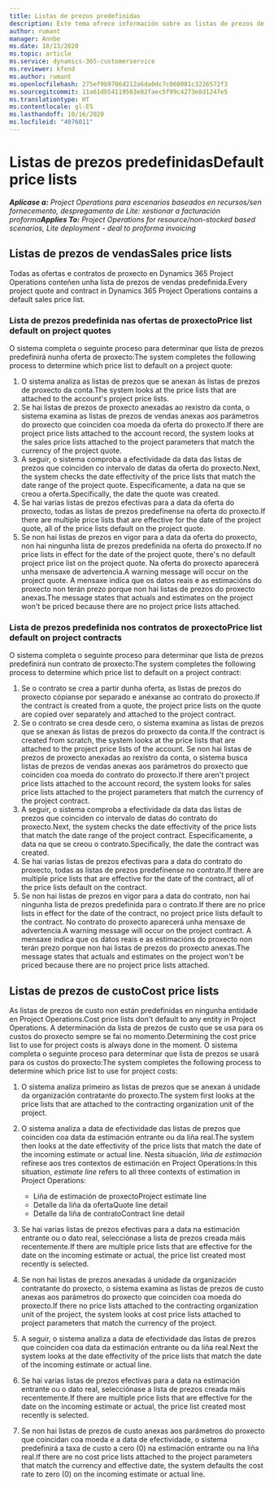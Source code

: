 ```yaml
---
title: Listas de prezos predefinidas
description: Este tema ofrece información sobre as listas de prezos de custo de vendas predefinidas en Project Operations.
author: rumant
manager: Annbe
ms.date: 10/13/2020
ms.topic: article
ms.service: dynamics-365-customerservice
ms.reviewer: kfend
ms.author: rumant
ms.openlocfilehash: 275ef9b9706d212a6da0dc7c060081c3226572f3
ms.sourcegitcommit: 11a61db54119503e82faec5f99c4273e8d1247e5
ms.translationtype: HT
ms.contentlocale: gl-ES
ms.lasthandoff: 10/16/2020
ms.locfileid: "4076011"
---
```

# <a name="default-price-lists"></a><span data-ttu-id="59d04-103">Listas de prezos predefinidas</span><span class="sxs-lookup"><span data-stu-id="59d04-103">Default price lists</span></span>

<span data-ttu-id="59d04-104">_**Aplícase a:** Project Operations para escenarios baseados en recursos/sen fornecemento, despregamento de Lite: xestionar a facturación proforma_</span><span class="sxs-lookup"><span data-stu-id="59d04-104">_**Applies To:** Project Operations for resource/non-stocked based scenarios, Lite deployment - deal to proforma invoicing_</span></span>

## <a name="sales-price-lists"></a><span data-ttu-id="59d04-105">Listas de prezos de vendas</span><span class="sxs-lookup"><span data-stu-id="59d04-105">Sales price lists</span></span>

<span data-ttu-id="59d04-106">Todas as ofertas e contratos de proxecto en Dynamics 365 Project Operations conteñen unha lista de prezos de vendas predefinida.</span><span class="sxs-lookup"><span data-stu-id="59d04-106">Every project quote and contract in Dynamics 365 Project Operations contains a default sales price list.</span></span> 

### <a name="price-list-default-on-project-quotes"></a><span data-ttu-id="59d04-107">Lista de prezos predefinida nas ofertas de proxecto</span><span class="sxs-lookup"><span data-stu-id="59d04-107">Price list default on project quotes</span></span>
<span data-ttu-id="59d04-108">O sistema completa o seguinte proceso para determinar que lista de prezos predefinirá nunha oferta de proxecto:</span><span class="sxs-lookup"><span data-stu-id="59d04-108">The system completes the following process to determine which price list to default on a project quote:</span></span>

1. <span data-ttu-id="59d04-109">O sistema analiza as listas de prezos que se anexan ás listas de prezos de proxecto da conta.</span><span class="sxs-lookup"><span data-stu-id="59d04-109">The system looks at the price lists that are attached to the account's project price lists.</span></span> 
2. <span data-ttu-id="59d04-110">Se hai listas de prezos de proxecto anexadas ao rexistro da conta, o sistema examina as listas de prezos de vendas anexas aos parámetros do proxecto que coinciden coa moeda da oferta do proxecto.</span><span class="sxs-lookup"><span data-stu-id="59d04-110">If there are project price lists attached to the account record, the system looks at the sales price lists attached to the project parameters that match the currency of the project quote.</span></span>
3. <span data-ttu-id="59d04-111">A seguir, o sistema comproba a efectividade da data das listas de prezos que coinciden co intervalo de datas da oferta do proxecto.</span><span class="sxs-lookup"><span data-stu-id="59d04-111">Next, the system checks the date effectivity of the price lists that match the date range of the project quote.</span></span> <span data-ttu-id="59d04-112">Especificamente, a data na que se creou a oferta.</span><span class="sxs-lookup"><span data-stu-id="59d04-112">Specifically, the date the quote was created.</span></span>
4. <span data-ttu-id="59d04-113">Se hai varias listas de prezos efectivas para a data da oferta do proxecto, todas as listas de prezos predefínense na oferta do proxecto.</span><span class="sxs-lookup"><span data-stu-id="59d04-113">If there are multiple price lists that are effective for the date of the project quote, all of the price lists default on the project quote.</span></span>
5. <span data-ttu-id="59d04-114">Se non hai listas de prezos en vigor para a data da oferta do proxecto, non hai ningunha lista de prezos predefinida na oferta do proxecto.</span><span class="sxs-lookup"><span data-stu-id="59d04-114">If no price lists in effect for the date of the project quote, there's no default project price list on the project quote.</span></span> <span data-ttu-id="59d04-115">Na oferta do proxecto aparecerá unha mensaxe de advertencia.</span><span class="sxs-lookup"><span data-stu-id="59d04-115">A warning message will occur on the project quote.</span></span> <span data-ttu-id="59d04-116">A mensaxe indica que os datos reais e as estimacións do proxecto non terán prezo porque non hai listas de prezos do proxecto anexas.</span><span class="sxs-lookup"><span data-stu-id="59d04-116">The message states that actuals and estimates on the project won't be priced because there are no project price lists attached.</span></span>

### <a name="price-list-default-on-project-contracts"></a><span data-ttu-id="59d04-117">Lista de prezos predefinida nos contratos de proxecto</span><span class="sxs-lookup"><span data-stu-id="59d04-117">Price list default on project contracts</span></span> 
<span data-ttu-id="59d04-118">O sistema completa o seguinte proceso para determinar que lista de prezos predefinirá nun contrato de proxecto:</span><span class="sxs-lookup"><span data-stu-id="59d04-118">The system completes the following process to determine which price list to default on a project contract:</span></span>

1. <span data-ttu-id="59d04-119">Se o contrato se crea a partir dunha oferta, as listas de prezos do proxecto cópianse por separado e anéxanse ao contrato do proxecto.</span><span class="sxs-lookup"><span data-stu-id="59d04-119">If the contract is created from a quote, the project price lists on the quote are copied over separately and attached to the project contract.</span></span>
2. <span data-ttu-id="59d04-120">Se o contrato se crea desde cero, o sistema examina as listas de prezos que se anexan ás listas de prezos do proxecto da conta.</span><span class="sxs-lookup"><span data-stu-id="59d04-120">If the contract is created from scratch, the system looks at the price lists that are attached to the project price lists of the account.</span></span> <span data-ttu-id="59d04-121">Se non hai listas de prezos de proxecto anexadas ao rexistro da conta, o sistema busca listas de prezos de vendas anexas aos parámetros do proxecto que coinciden coa moeda do contrato do proxecto.</span><span class="sxs-lookup"><span data-stu-id="59d04-121">If there aren't project price lists attached to the account record, the system looks for sales price lists attached to the project parameters that match the currency of the project contract.</span></span>
4. <span data-ttu-id="59d04-122">A seguir, o sistema comproba a efectividade da data das listas de prezos que coinciden co intervalo de datas do contrato do proxecto.</span><span class="sxs-lookup"><span data-stu-id="59d04-122">Next, the system checks the date effectivity of the price lists that match the date range of the project contract.</span></span> <span data-ttu-id="59d04-123">Especificamente, a data na que se creou o contrato.</span><span class="sxs-lookup"><span data-stu-id="59d04-123">Specifically, the date the contract was created.</span></span>
5. <span data-ttu-id="59d04-124">Se hai varias listas de prezos efectivas para a data do contrato do proxecto, todas as listas de prezos predefínense no contrato.</span><span class="sxs-lookup"><span data-stu-id="59d04-124">If there are multiple price lists that are effective for the date of the contract, all of the price lists default on the contract.</span></span>
6. <span data-ttu-id="59d04-125">Se non hai listas de prezos en vigor para a data do contrato, non hai ningunha lista de prezos predefinida para o contrato.</span><span class="sxs-lookup"><span data-stu-id="59d04-125">If there are no price lists in effect for the date of the contract, no project price lists default to the contract.</span></span> <span data-ttu-id="59d04-126">No contrato do proxecto aparecerá unha mensaxe de advertencia.</span><span class="sxs-lookup"><span data-stu-id="59d04-126">A warning message will occur on the project contract.</span></span> <span data-ttu-id="59d04-127">A mensaxe indica que os datos reais e as estimacións do proxecto non terán prezo porque non hai listas de prezos do proxecto anexas.</span><span class="sxs-lookup"><span data-stu-id="59d04-127">The message states that actuals and estimates on the project won't be priced because there are no project price lists attached.</span></span>

## <a name="cost-price-lists"></a><span data-ttu-id="59d04-128">Listas de prezos de custo</span><span class="sxs-lookup"><span data-stu-id="59d04-128">Cost price lists</span></span>

<span data-ttu-id="59d04-129">As listas de prezos de custo non están predefinidas en ningunha entidade en Project Operations.</span><span class="sxs-lookup"><span data-stu-id="59d04-129">Cost price lists don't default to any entity in Project Operations.</span></span> <span data-ttu-id="59d04-130">A determinación da lista de prezos de custo que se usa para os custos do proxecto sempre se fai no momento.</span><span class="sxs-lookup"><span data-stu-id="59d04-130">Determining the cost price list to use for project costs is always done in the moment.</span></span> <span data-ttu-id="59d04-131">O sistema completa o seguinte proceso para determinar que lista de prezos se usará para os custos do proxecto:</span><span class="sxs-lookup"><span data-stu-id="59d04-131">The system completes the following process to determine which price list to use for project costs:</span></span>

1. <span data-ttu-id="59d04-132">O sistema analiza primeiro as listas de prezos que se anexan á unidade da organización contratante do proxecto.</span><span class="sxs-lookup"><span data-stu-id="59d04-132">The system first looks at the price lists that are attached to the contracting organization unit of the project.</span></span>
2. <span data-ttu-id="59d04-133">O sistema analiza a data de efectividade das listas de prezos que coinciden coa data da estimación entrante ou da liña real.</span><span class="sxs-lookup"><span data-stu-id="59d04-133">The system then looks at the date effectivity of the price lists that match the date of the incoming estimate or actual line.</span></span> <span data-ttu-id="59d04-134">Nesta situación, *liña de estimación* refírese aos tres contextos de estimación en Project Operations:</span><span class="sxs-lookup"><span data-stu-id="59d04-134">In this situation, *estimate line* refers to all three contexts of estimation in Project Operations:</span></span>

    - <span data-ttu-id="59d04-135">Liña de estimación de proxecto</span><span class="sxs-lookup"><span data-stu-id="59d04-135">Project estimate line</span></span>
    - <span data-ttu-id="59d04-136">Detalle da liña da oferta</span><span class="sxs-lookup"><span data-stu-id="59d04-136">Quote line detail</span></span>
    - <span data-ttu-id="59d04-137">Detalle da liña de contrato</span><span class="sxs-lookup"><span data-stu-id="59d04-137">Contract line detail</span></span>
  
3. <span data-ttu-id="59d04-138">Se hai varias listas de prezos efectivas para a data na estimación entrante ou o dato real, selecciónase a lista de prezos creada máis recentemente.</span><span class="sxs-lookup"><span data-stu-id="59d04-138">If there are multiple price lists that are effective for the date on the incoming estimate or actual, the price list created most recently is selected.</span></span>
4. <span data-ttu-id="59d04-139">Se non hai listas de prezos anexadas á unidade da organización contratante do proxecto, o sistema examina as listas de prezos de custo anexas aos parámetros do proxecto que coinciden coa moeda do proxecto.</span><span class="sxs-lookup"><span data-stu-id="59d04-139">If there no price lists attached to the contracting organization unit of the project, the system looks at cost price lists attached to project parameters that match the currency of the project.</span></span>
5. <span data-ttu-id="59d04-140">A seguir, o sistema analiza a data de efectividade das listas de prezos que coinciden coa data da estimación entrante ou da liña real.</span><span class="sxs-lookup"><span data-stu-id="59d04-140">Next the system looks at the date effectivity of the price lists that match the date of the incoming estimate or actual line.</span></span> 
6. <span data-ttu-id="59d04-141">Se hai varias listas de prezos efectivas para a data na estimación entrante ou o dato real, selecciónase a lista de prezos creada máis recentemente.</span><span class="sxs-lookup"><span data-stu-id="59d04-141">If there are multiple price lists that are effective for the date on the incoming estimate or actual, the price list created most recently is selected.</span></span>
7. <span data-ttu-id="59d04-142">Se non hai listas de prezos de custo anexas aos parámetros do proxecto que coincidan coa moeda e a data de efectividade, o sistema predefinirá a taxa de custo a cero (0) na estimación entrante ou na liña real.</span><span class="sxs-lookup"><span data-stu-id="59d04-142">If there are no cost price lists attached to the project parameters that match the currency and effective date, the system defaults the cost rate to zero (0) on the incoming estimate or actual line.</span></span>
